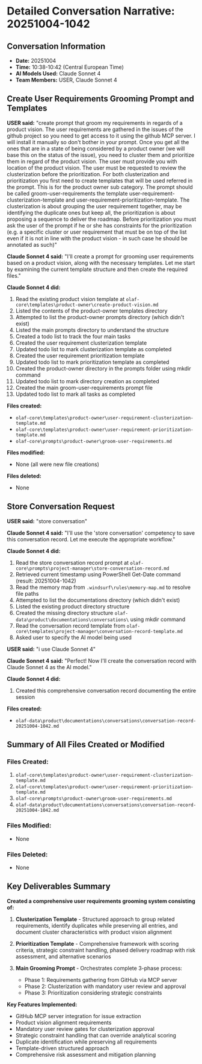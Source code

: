 # Detailed Conversation Narrative: 20251004-1042

## Conversation Information
- **Date:** 20251004
- **Time:** 10:38-10:42 (Central European Time)
- **AI Models Used:** Claude Sonnet 4
- **Team Members:** USER, Claude Sonnet 4

## Create User Requirements Grooming Prompt and Templates

**USER said:** "create prompt that groom my requirements in regards of a product vision. The user requirements are gathered in the issues of the github project so you need to get access to it using the github MCP server. I will install it manually so don't bother in your prompt. Once you get all the ones that are in a state of being considered by a product owner (we will base this on the status of the issue), you need to cluster them and prioritize them in regard of the product vision. The user must provide you with location of the product vision. The user must be requested to review the clusterization before the prioritization. For both clusterization and prioritization you first need to create templates that will be used referred in the prompt. This is for the product owner sub category. The prompt should be called groom-user-requirements the template user-requirement-clusterization-template and user-requirement-prioritization-template. The clusterization is about grouping the user requirement together, may be identifying the duplicate ones but keep all, the prioritization is about proposing a sequence to deliver the roadmap. Before prioritization you must ask the user of the prompt if he or she has constraints for the prioritization (e.g. a specific cluster or user requirement that must be on top of the list even if it is not in line with the product vision - in such case he should be annotated as such)"

**Claude Sonnet 4 said:** "I'll create a prompt for grooming user requirements based on a product vision, along with the necessary templates. Let me start by examining the current template structure and then create the required files."

**Claude Sonnet 4 did:**
1. Read the existing product vision template at `olaf-core\templates\product-owner\create-product-vision.md`
2. Listed the contents of the product-owner templates directory
3. Attempted to list the product-owner prompts directory (which didn't exist)
4. Listed the main prompts directory to understand the structure
5. Created a todo list to track the four main tasks
6. Created the user requirement clusterization template
7. Updated todo list to mark clusterization template as completed
8. Created the user requirement prioritization template
9. Updated todo list to mark prioritization template as completed
10. Created the product-owner directory in the prompts folder using mkdir command
11. Updated todo list to mark directory creation as completed
12. Created the main groom-user-requirements prompt file
13. Updated todo list to mark all tasks as completed

**Files created:**
- `olaf-core\templates\product-owner\user-requirement-clusterization-template.md`
- `olaf-core\templates\product-owner\user-requirement-prioritization-template.md`
- `olaf-core\prompts\product-owner\groom-user-requirements.md`

**Files modified:**
- None (all were new file creations)

**Files deleted:**
- None

## Store Conversation Request

**USER said:** "store conversation"

**Claude Sonnet 4 said:** "I'll use the 'store conversation' competency to save this conversation record. Let me execute the appropriate workflow."

**Claude Sonnet 4 did:**
1. Read the store conversation record prompt at `olaf-core\prompts\project-manager\store-conversation-record.md`
2. Retrieved current timestamp using PowerShell Get-Date command (result: 20251004-1042)
3. Read the memory map from `.windsurf\rules\memory-map.md` to resolve file paths
4. Attempted to list the documentations directory (which didn't exist)
5. Listed the existing product directory structure
6. Created the missing directory structure `olaf-data\product\documentations\conversations\` using mkdir command
7. Read the conversation record template from `olaf-core\templates\project-manager\conversation-record-template.md`
8. Asked user to specify the AI model being used

**USER said:** "i use Claude Sonnet 4"

**Claude Sonnet 4 said:** "Perfect! Now I'll create the conversation record with Claude Sonnet 4 as the AI model."

**Claude Sonnet 4 did:**
1. Created this comprehensive conversation record documenting the entire session

**Files created:**
- `olaf-data\product\documentations\conversations\conversation-record-20251004-1042.md`

## Summary of All Files Created or Modified

### Files Created:
1. `olaf-core\templates\product-owner\user-requirement-clusterization-template.md`
2. `olaf-core\templates\product-owner\user-requirement-prioritization-template.md`
3. `olaf-core\prompts\product-owner\groom-user-requirements.md`
4. `olaf-data\product\documentations\conversations\conversation-record-20251004-1042.md`

### Files Modified:
- None

### Files Deleted:
- None

## Key Deliverables Summary

**Created a comprehensive user requirements grooming system consisting of:**

1. **Clusterization Template** - Structured approach to group related requirements, identify duplicates while preserving all entries, and document cluster characteristics with product vision alignment

2. **Prioritization Template** - Comprehensive framework with scoring criteria, strategic constraint handling, phased delivery roadmap with risk assessment, and alternative scenarios

3. **Main Grooming Prompt** - Orchestrates complete 3-phase process:
   - Phase 1: Requirements gathering from GitHub via MCP server
   - Phase 2: Clusterization with mandatory user review and approval
   - Phase 3: Prioritization considering strategic constraints

**Key Features Implemented:**
- GitHub MCP server integration for issue extraction
- Product vision alignment requirements
- Mandatory user review gates for clusterization approval
- Strategic constraint handling that can override analytical scoring
- Duplicate identification while preserving all requirements
- Template-driven structured approach
- Comprehensive risk assessment and mitigation planning
